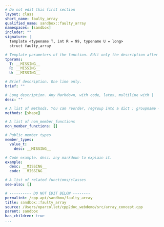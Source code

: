 ```yaml
---
# Do not edit this first section
layout: class
short_name: faulty_array
qualified_name: sandbox::faulty_array
namespaces: [sandbox]
includer: ""
signature: |
  template <typename T, int R = 99, typename U = long>
  struct faulty_array

# Template parameters of the function. Edit only the description after the :
tparams:
  T: __MISSING__
  R: __MISSING__
  U: __MISSING__

# Brief description. One line only.
brief: ""

# Long description. Any Markdown, with code, latex, multiline with |
desc: ""

# A list of methods. You can reorder, regroup into a dict : groupname -> list
methods: [shape]

# A list of non_member_functions
non_member_functions: []

# Public member types
member_types:
  value_t:
    desc: __MISSING__

# Code example. desc: any markdown to explain it.
example:
  desc: __MISSING__
  code: __MISSING__

# A list of related functions/classes
see-also: []

# ---------- DO NOT EDIT BELOW --------
permalink: /cpp-api/sandbox/faulty_array
title: sandbox::faulty_array
source: /Users/oparcollet/cpp2doc_webdemo/src/array_concept.cpp
parent: sandbox
has_children: true
...
```


